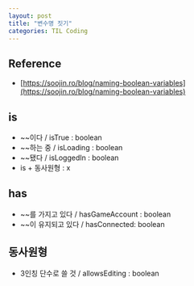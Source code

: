 ```yaml
---
layout: post
title: "변수명 짓기"
categories: TIL Coding
---
```


## Reference

- [https://soojin.ro/blog/naming-boolean-variables](https://soojin.ro/blog/naming-boolean-variables)

## is

- ~~이다 / isTrue : boolean
- ~~하는 중 / isLoading : boolean
- ~~됐다 / isLoggedIn : boolean
- is + 동사원형 : x

## has

- ~~를 가지고 있다 / hasGameAccount : boolean
- ~~이 유지되고 있다 / hasConnected: boolean

## 동사원형

- 3인칭 단수로 쓸 것 / allowsEditing : boolean
